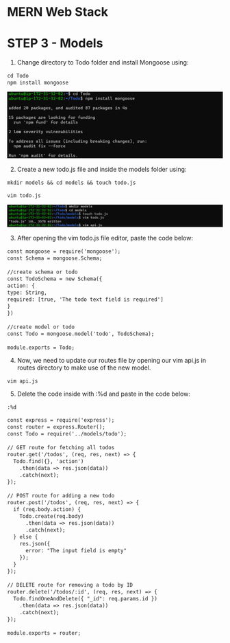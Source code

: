 # MERN Web Stack

# STEP 3 - Models
1.  Change directory to Todo folder and install Mongoose using:

```
cd Todo
npm install mongoose
```

![img](images/installmongoose.png)

2. Create a new todo.js file and inside the models folder using:

```
mkdir models && cd models && touch todo.js
```

```
vim todo.js
```

![img](images/vimtodo.png)

3. After opening the vim todo.js file editor, paste the code below:

```
const mongoose = require('mongoose');
const Schema = mongoose.Schema;

//create schema or todo
const TodoSchema = new Schema({
action: {
type: String,
required: [true, 'The todo text field is required']
}
})

//create model or todo
const Todo = mongoose.model('todo', TodoSchema);

module.exports = Todo;
```

4. Now, we need to update our routes file by opening our vim api.js in routes directory to make use of the new model. 

```
vim api.js
```

5. Delete the code inside with :%d and paste in the code below:

```
:%d
```

```
const express = require('express');
const router = express.Router();
const Todo = require('../models/todo');

// GET route for fetching all todos
router.get('/todos', (req, res, next) => {
  Todo.find({}, 'action')
    .then(data => res.json(data))
    .catch(next);
});

// POST route for adding a new todo
router.post('/todos', (req, res, next) => {
  if (req.body.action) {
    Todo.create(req.body)
      .then(data => res.json(data))
      .catch(next);
  } else {
    res.json({
      error: "The input field is empty"
    });
  }
});

// DELETE route for removing a todo by ID
router.delete('/todos/:id', (req, res, next) => {
  Todo.findOneAndDelete({ "_id": req.params.id })
    .then(data => res.json(data))
    .catch(next);
});

module.exports = router;
```
